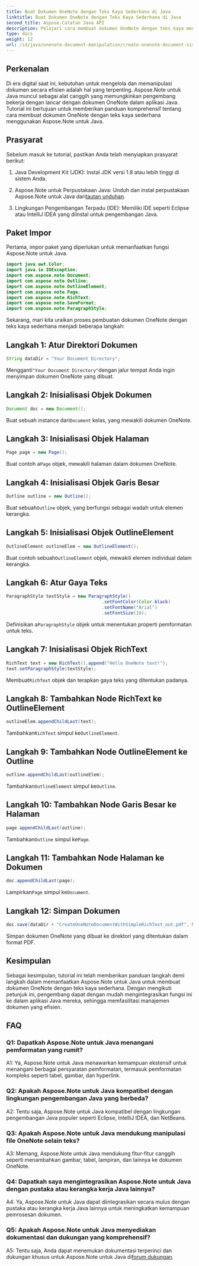 ```yaml
---
title: Buat Dokumen OneNote dengan Teks Kaya Sederhana di Java
linktitle: Buat Dokumen OneNote dengan Teks Kaya Sederhana di Java
second_title: Aspose.Catatan Java API
description: Pelajari cara membuat dokumen OneNote dengan teks kaya menggunakan Aspose.Note Java. Integrasikan fungsi ini ke dalam aplikasi Java Anda untuk pengelolaan dokumen yang efisien.
type: docs
weight: 12
url: /id/java/onenote-document-manipulation/create-onenote-document-simple-rich-text/
---
```

## Perkenalan

Di era digital saat ini, kebutuhan untuk mengelola dan memanipulasi dokumen secara efisien adalah hal yang terpenting. Aspose.Note untuk Java muncul sebagai alat canggih yang memungkinkan pengembang bekerja dengan lancar dengan dokumen OneNote dalam aplikasi Java. Tutorial ini bertujuan untuk memberikan panduan komprehensif tentang cara membuat dokumen OneNote dengan teks kaya sederhana menggunakan Aspose.Note untuk Java.

## Prasyarat

Sebelum masuk ke tutorial, pastikan Anda telah menyiapkan prasyarat berikut:

1. Java Development Kit (JDK): Instal JDK versi 1.8 atau lebih tinggi di sistem Anda.
   
2.  Aspose.Note untuk Perpustakaan Java: Unduh dan instal perpustakaan Aspose.Note untuk Java dari[tautan unduhan](https://releases.aspose.com/note/java/).
   
3. Lingkungan Pengembangan Terpadu (IDE): Memiliki IDE seperti Eclipse atau IntelliJ IDEA yang diinstal untuk pengembangan Java.

## Paket Impor

Pertama, impor paket yang diperlukan untuk memanfaatkan fungsi Aspose.Note untuk Java.

```java
import java.awt.Color;
import java.io.IOException;
import com.aspose.note.Document;
import com.aspose.note.Outline;
import com.aspose.note.OutlineElement;
import com.aspose.note.Page;
import com.aspose.note.RichText;
import com.aspose.note.SaveFormat;
import com.aspose.note.ParagraphStyle;
```

Sekarang, mari kita uraikan proses pembuatan dokumen OneNote dengan teks kaya sederhana menjadi beberapa langkah:

## Langkah 1: Atur Direktori Dokumen

```java
String dataDir = "Your Document Directory";
```

 Mengganti`"Your Document Directory"`dengan jalur tempat Anda ingin menyimpan dokumen OneNote yang dibuat.

## Langkah 2: Inisialisasi Objek Dokumen

```java
Document doc = new Document();
```

 Buat sebuah instance dari`Document` kelas, yang mewakili dokumen OneNote.

## Langkah 3: Inisialisasi Objek Halaman

```java
Page page = new Page();
```

 Buat contoh a`Page` objek, mewakili halaman dalam dokumen OneNote.

## Langkah 4: Inisialisasi Objek Garis Besar

```java
Outline outline = new Outline();
```

 Buat sebuah`Outline` objek, yang berfungsi sebagai wadah untuk elemen kerangka.

## Langkah 5: Inisialisasi Objek OutlineElement

```java
OutlineElement outlineElem = new OutlineElement();
```

 Buat contoh sebuah`OutlineElement` objek, mewakili elemen individual dalam kerangka.

## Langkah 6: Atur Gaya Teks

```java
ParagraphStyle textStyle = new ParagraphStyle()
                                    .setFontColor(Color.black)
                                    .setFontName("Arial")
                                    .setFontSize(10);
```

 Definisikan a`ParagraphStyle` objek untuk menentukan properti pemformatan untuk teks.

## Langkah 7: Inisialisasi Objek RichText

```java
RichText text = new RichText().append("Hello OneNote text!");
text.setParagraphStyle(textStyle);
```

 Membuat`RichText` objek dan terapkan gaya teks yang ditentukan padanya.

## Langkah 8: Tambahkan Node RichText ke OutlineElement

```java
outlineElem.appendChildLast(text);
```

 Tambahkan`RichText` simpul ke`OutlineElement`.

## Langkah 9: Tambahkan Node OutlineElement ke Outline

```java
outline.appendChildLast(outlineElem);
```

 Tambahkan`OutlineElement` simpul ke`Outline`.

## Langkah 10: Tambahkan Node Garis Besar ke Halaman

```java
page.appendChildLast(outline);
```

 Tambahkan`Outline` simpul ke`Page`.

## Langkah 11: Tambahkan Node Halaman ke Dokumen

```java
doc.appendChildLast(page);
```

 Lampirkan`Page` simpul ke`Document`.

## Langkah 12: Simpan Dokumen

```java
doc.save(dataDir + "CreateOneNoteDocumentWithSimpleRichText_out.pdf", SaveFormat.Pdf);
```

Simpan dokumen OneNote yang dibuat ke direktori yang ditentukan dalam format PDF.

## Kesimpulan

Sebagai kesimpulan, tutorial ini telah memberikan panduan langkah demi langkah dalam memanfaatkan Aspose.Note untuk Java untuk membuat dokumen OneNote dengan teks kaya sederhana. Dengan mengikuti petunjuk ini, pengembang dapat dengan mudah mengintegrasikan fungsi ini ke dalam aplikasi Java mereka, sehingga memfasilitasi manajemen dokumen yang efisien.

## FAQ

### Q1: Dapatkah Aspose.Note untuk Java menangani pemformatan yang rumit?

A1: Ya, Aspose.Note untuk Java menawarkan kemampuan ekstensif untuk menangani berbagai persyaratan pemformatan, termasuk pemformatan kompleks seperti tabel, gambar, dan hyperlink.

### Q2: Apakah Aspose.Note untuk Java kompatibel dengan lingkungan pengembangan Java yang berbeda?

A2: Tentu saja, Aspose.Note untuk Java kompatibel dengan lingkungan pengembangan Java populer seperti Eclipse, IntelliJ IDEA, dan NetBeans.

### Q3: Apakah Aspose.Note untuk Java mendukung manipulasi file OneNote selain teks?

A3: Memang, Aspose.Note untuk Java mendukung fitur-fitur canggih seperti menambahkan gambar, tabel, lampiran, dan lainnya ke dokumen OneNote.

### Q4: Dapatkah saya mengintegrasikan Aspose.Note untuk Java dengan pustaka atau kerangka kerja Java lainnya?

A4: Ya, Aspose.Note untuk Java dapat diintegrasikan secara mulus dengan pustaka atau kerangka kerja Java lainnya untuk meningkatkan kemampuan pemrosesan dokumen.

### Q5: Apakah Aspose.Note untuk Java menyediakan dokumentasi dan dukungan yang komprehensif?

 A5: Tentu saja, Anda dapat menemukan dokumentasi terperinci dan dukungan khusus untuk Aspose.Note untuk Java di[forum dukungan](https://forum.aspose.com/c/note/28).